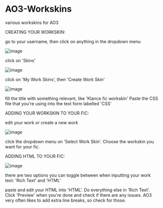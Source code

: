 # AO3-Workskins
various workskins for AO3

CREATING YOUR WORKSKIN:

go to your username, then click on anything in the dropdown menu

![image](https://github.com/ultraviollett/AO3-Workskins/assets/86886983/4c9246a3-4b88-4987-9498-283b5a468579)

click on 'Skins'

![image](https://github.com/ultraviollett/AO3-Workskins/assets/86886983/36e28539-30ea-4659-a8d5-143395f2f773)

click on 'My Work Skins', then 'Create Work Skin'

![image](https://github.com/ultraviollett/AO3-Workskins/assets/86886983/086c1f37-e8b1-482e-aba8-eb49c1aed147)

fill the title with something relevant, like 'Klance fic workskin' 
Paste the CSS file that you're using into the text form labelled 'CSS'

ADDING YOUR WORKSKIN TO YOUR FIC:

edit your work or create a new work

![image](https://github.com/ultraviollett/AO3-Workskins/assets/86886983/80cd848d-78ad-4a14-b130-9ffbf2ebdb88)

click the dropdown menu on 'Select Work Skin'. Choose the workskin you want for your fic.

ADDING HTML TO YOUR FIC:

![image](https://github.com/ultraviollett/AO3-Workskins/assets/86886983/ba900896-ef51-4beb-b4ba-95847d7c719a)

there are two options you can toggle between when inputting your work text: 'Rich Text' and 'HTML'

paste and edit your HTML into 'HTML'. Do everything else in 'Rich Text'. Click 'Preview' when you're done and check if there are any issues. AO3 very often likes to add extra line breaks, so check for those.
